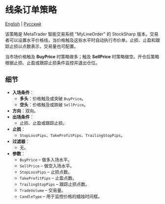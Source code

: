 # 线条订单策略
[English](README.md) | [Русский](README_ru.md)

该策略是 MetaTrader 智能交易系统 "MyLineOrder" 的 StockSharp 版本。交易者可以设置水平价格线，当价格触及这些水平时自动执行市价单。止损、止盈和跟踪止损以点数表示，交易量也可配置。

当市场价格触及 **BuyPrice** 时策略做多；触及 **SellPrice** 时策略做空。开仓后策略根据止损、止盈或跟踪止损条件监控并退出仓位。

## 细节

- **入场条件**：
  - **多头**：价格触及或突破 `BuyPrice`。
  - **空头**：价格触及或跌破 `SellPrice`。
- **方向**：双向。
- **出场条件**：
  - 止损、止盈或跟踪止损。
- **止损**：
  - `StopLossPips`、`TakeProfitPips`、`TrailingStopPips`。
- **过滤器**：
  - 无。
- **参数**：
  - `BuyPrice` – 做多入场水平。
  - `SellPrice` – 做空入场水平。
  - `StopLossPips` – 止损点数。
  - `TakeProfitPips` – 止盈点数。
  - `TrailingStopPips` – 跟踪止损点数。
  - `TradeVolume` – 交易量。
  - `CandleType` – 用于监控价格的蜡烛时间框。
